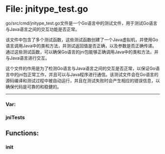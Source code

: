 # File: jnitype_test.go

go/src/cmd/jnitype_test.go文件是一个Go语言中的测试文件，用于测试Go语言与Java语言之间的交互功能是否正常。

该文件中包含了多个测试函数，这些测试函数创建了一个Java虚拟机，并使用Go语言调用Java中的类和方法，并测试返回值是否正确，以及参数是否正确传递。通过这些测试函数，可以确保Go语言的jni包能够正确调用Java中的类和方法，并与Java语言进行交互。

这个文件的作用是为了检测Go语言与Java语言之间的交互是否正常，以保证Go语言中的jni包正常工作，并且可以与Java程序进行通信。该测试文件会在Go语言的源码编译和测试过程中被自动运行，并且在测试失败时会产生相应的错误信息，以确保代码是可靠的和稳健的。




---

### Var:

### jniTests





## Functions:

### init





